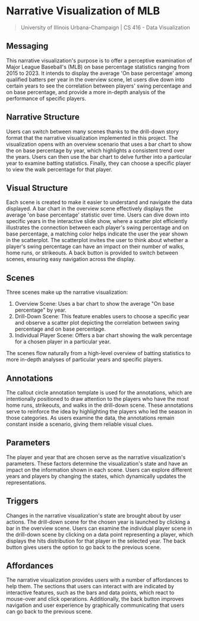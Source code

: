 # Narrative Visualization of MLB 
> University of Illinois Urbana-Champaign | CS 416 - Data Visualization

## Messaging
This narrative visualization's purpose is to offer a perceptive examination of Major League Baseball's (MLB) on base percentage statistics ranging from 2015 to 2023. It intends to display the average 'On base percentage' among qualified batters per year in the overview scene, let users dive down into certain years to see the correlation between players' swing percentage and on base percentage, and provide a more in-depth analysis of the performance of specific players.

## Narrative Structure
Users can switch between many scenes thanks to the drill-down story format that the narrative visualization implemented in this project. The visualization opens with an overview scenario that uses a bar chart to show the on base percentage by year, which highlights a consistent trend over the years. Users can then use the bar chart to delve further into a particular year to examine batting statistics. Finally, they can choose a specific player to view the walk percentage for that player.

## Visual Structure
Each scene is created to make it easier to understand and navigate the data displayed. A bar chart in the overview scene effectively displays the average 'on base percentage' statistic over time. Users can dive down into specific years in the interactive slide show, where a scatter plot efficiently illustrates the connection between each player's swing percentage and on base percentage, a matching color helps indicate the user the year shown in the scatterplot. The scatterplot invites the user to think about whether a player's swing percentage can have an impact on their number of walks, home runs, or strikeouts. A back button is provided to switch between scenes, ensuring easy navigation across the display.

## Scenes
Three scenes make up the narrative visualization:
1. Overview Scene: Uses a bar chart to show the average "On base percentage" by year.
2. Drill-Down Scene: This feature enables users to choose a specific year and observe a scatter plot depicting the correlation between swing percentage and on base percentage.
3. Individual Player Scene: Offers a bar chart showing the walk percentage for a chosen player in a particular year.

The scenes flow naturally from a high-level overview of batting statistics to more in-depth analyses of particular years and specific players.

## Annotations
The callout circle annotation template is used for the annotations, which are intentionally positioned to draw attention to the players who have the most home runs, strikeouts, and walks in the drill-down scene. These annotations serve to reinforce the idea by highlighting the players who led the season in those categories. As users examine the data, the annotations remain constant inside a scenario, giving them reliable visual clues.

## Parameters
The player and year that are chosen serve as the narrative visualization's parameters. These factors determine the visualization's state and have an impact on the information shown in each scene. Users can explore different years and players by changing the states, which dynamically updates the representations.

## Triggers
Changes in the narrative visualization's state are brought about by user actions. The drill-down scene for the chosen year is launched by clicking a bar in the overview scene. Users can examine the individual player scene in the drill-down scene by clicking on a data point representing a player, which displays the hits distribution for that player in the selected year. The back button gives users the option to go back to the previous scene.

## Affordances
The narrative visualization provides users with a number of affordances to help them. The sections that users can interact with are indicated by interactive features, such as the bars and data points, which react to mouse-over and click operations. Additionally, the back button improves navigation and user experience by graphically communicating that users can go back to the previous scene.
